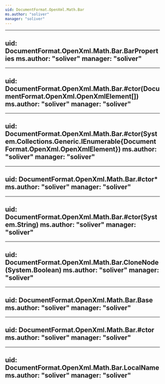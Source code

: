 ```yaml
---
uid: DocumentFormat.OpenXml.Math.Bar
ms.author: "soliver"
manager: "soliver"
---
```


---
uid: DocumentFormat.OpenXml.Math.Bar.BarProperties
ms.author: "soliver"
manager: "soliver"
---

---
uid: DocumentFormat.OpenXml.Math.Bar.#ctor(DocumentFormat.OpenXml.OpenXmlElement[])
ms.author: "soliver"
manager: "soliver"
---

---
uid: DocumentFormat.OpenXml.Math.Bar.#ctor(System.Collections.Generic.IEnumerable{DocumentFormat.OpenXml.OpenXmlElement})
ms.author: "soliver"
manager: "soliver"
---

---
uid: DocumentFormat.OpenXml.Math.Bar.#ctor*
ms.author: "soliver"
manager: "soliver"
---

---
uid: DocumentFormat.OpenXml.Math.Bar.#ctor(System.String)
ms.author: "soliver"
manager: "soliver"
---

---
uid: DocumentFormat.OpenXml.Math.Bar.CloneNode(System.Boolean)
ms.author: "soliver"
manager: "soliver"
---

---
uid: DocumentFormat.OpenXml.Math.Bar.Base
ms.author: "soliver"
manager: "soliver"
---

---
uid: DocumentFormat.OpenXml.Math.Bar.#ctor
ms.author: "soliver"
manager: "soliver"
---

---
uid: DocumentFormat.OpenXml.Math.Bar.LocalName
ms.author: "soliver"
manager: "soliver"
---
